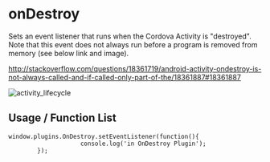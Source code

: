 onDestroy
========================

Sets an event listener that runs when the Cordova Activity is "destroyed". Note that this event does not always run before a program is removed from memory (see below link and image).

http://stackoverflow.com/questions/18361719/android-activity-ondestroy-is-not-always-called-and-if-called-only-part-of-the/18361887#18361887

![activity_lifecycle](https://developer.android.com/images/activity_lifecycle.png)

Usage / Function List
----------------------

````
window.plugins.OnDestroy.setEventListener(function(){
        		    console.log('in OnDestroy Plugin');
		});
````

